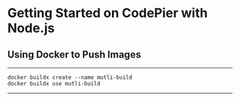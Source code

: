 # Getting Started on CodePier with Node.js

## Using Docker to Push Images

---

    docker buildx create --name mutli-build
    docker buildx use mutli-build

---
